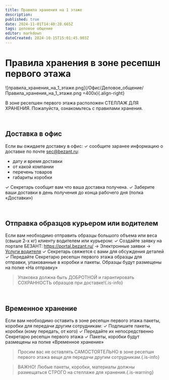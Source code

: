 ```yaml
---
title: Правила хранения на 1 этаже
description: 
published: true
date: 2024-11-01T14:40:28.665Z
tags: деловое общение
editor: markdown
dateCreated: 2024-10-15T15:01:45.903Z
---
```


# Правила хранения в зоне ресепшн первого этажа
![правила_хранения_на_1_этаже.png](/Офис/Деловое_общение/Правила_хранения_на_1_этаже.png =400x){.align-right}

В зоне ресепшен первого этажа расположен СТЕЛЛАЖ ДЛЯ ХРАНЕНИЯ.
Пожалуйста, ознакомьтесь с правилами хранения.

<br>

## Доставка в офис
Если вы ожидаете доставку в офис:
✓ сообщите заранее информацию о доставке по почте sec@bezant.ru:
- дату и время доставки
- от какой компании
- перечень товаров
- габариты коробки

✓ Секретарь сообщит вам что ваша доставка получена.
✓ Заберите ваши доставки в день получения до конца рабочего дня (полка «Доставки»)


<br>

## Отправка образцов курьером или водителем
Если вам необходимо отправить образцы большого объема или веса
(свыше 2-х кг) клиенту водителем или курьером:
✓ Создайте заявку на портале БЕЗАНТ: https://portal.bezant.ru/ -> Электронные заявки -> [Услуги водителя](https://portal.bezant.ru/services/requests/form.php?WEB_FORM_ID=DRIVER_SERVICES_s1)
✓ Секретарь свяжется с вами для обсуждения деталей
✓ Передайте Секретарю ресепшн первого этажа образцы для отправки, упакованные в коробки и пакеты. Образцы будут размещены на полке «На отправку»

> Упаковка должна быть ДОБРОТНОЙ и гарантировать СОХРАННОСТЬ образцов при доставке!{.is-info}

<br>

## Временное хранение
Если вам необходимо оставить в зоне ресепшн первого этажа пакеты, коробки для передачи другим сотрудникам:
✓ Подпишите пакеты, коробки (кому передать, от кого)
✓ Передайте их непосредственно Секретарю ресепшн первого этажа
✓ Пакеты, коробки будут размещены на полке «Временное хранение»
> Просим вас не оставлять САМОСТОЯТЕЛЬНО в зоне ресепшн первого этажа вещи для передачи другим сотрудникам.{.is-info}

> ВАЖНО! Любые пакеты, коробки, материалы должны размещаться СТРОГО на стеллаже для хранения.{.is-warning}